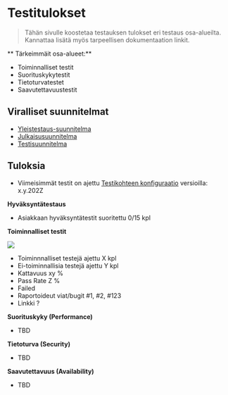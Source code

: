 # Testitulokset

> Tähän sivulle koostetaa testauksen tulokset eri testaus osa-alueilta. 
> Kannattaa lisätä myös tarpeellisen dokumentaation linkit.

** Tärkeimmäit osa-alueet:**

* Toiminnalliset testit
* Suorituskykytestit
* Tietoturvatestet
* Saavutettavuustestit

## Viralliset suunnitelmat

* [Yleistestaus-suunnitelma]()
* [Julkaisusuunnitelma]()
* [Testisuunnitelma]()

## Tuloksia 

* Viimeisimmät testit on ajettu [Testikohteen konfiguraatio]() versioilla:  x.y.202Z


**Hyväksyntätestaus**

* Asiakkaan hyväksyntätestit suoritettu 0/15 kpl


**Toiminnalliset testit**

![](https://gitlab.labranet.jamk.fi/jamkit/project-templates/opf-core-template-v2/-/raw/master/dokumentit/50-Testaushallinta/Results-demo.PNG?inline=false)

* Toiminnnalliset testejä ajettu X kpl
* Ei-toiminnallisia testejä ajettu Y kpl
* Kattavuus xy %
* Pass Rate Z %
* Failed 
* Raportoideut viat/bugit #1, #2, #123 
* Linkki ?

**Suorituskyky (Performance)**

* TBD

**Tietoturva (Security)** 

* TBD

**Saavutettavuus (Availability)**

* TBD

